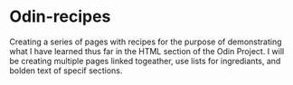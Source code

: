 # Odin-recipes

Creating a series of pages with recipes for the purpose of demonstrating what I have learned thus far in the HTML section of the Odin Project.
I will be creating multiple pages linked togeather, use lists for ingrediants, and bolden text of specif sections.
